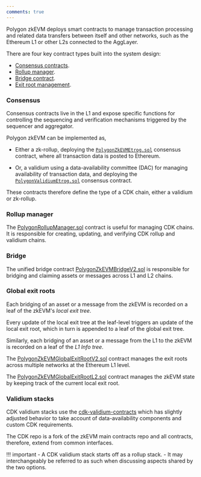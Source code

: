 ```yaml
---
comments: true
---
```


Polygon zkEVM deploys smart contracts to manage transaction processing and related data transfers between itself and other networks, such as the Ethereum L1 or other L2s connected to the AggLayer. 

There are four key contract types built into the system design: 

- [Consensus contracts](#consensus). 
- [Rollup manager](#rollup-manager). 
- [Bridge contract](#bridge). 
- [Exit root management](#global-exit-roots).

### Consensus

Consensus contracts live in the L1 and expose specific functions for controlling the sequencing and verification mechanisms triggered by the sequencer and aggregator.

Polygon zkEVM can be implemented as,

- Either a zk-rollup, deploying the [`PolygonZkEVMEtrog.sol`](https://github.com/0xPolygonHermez/zkevm-contracts/blob/a5eacc6e51d7456c12efcabdfc1c37457f2219b2/contracts/v2/consensus/zkEVM/PolygonZkEVMEtrog.sol) consensus contract, where all transaction data is posted to Ethereum. 

- Or, a validium using a data-availability committee (DAC) for managing availability of transaction data, and deploying the [`PolygonValidiumEtrog.sol`](https://github.com/0xPolygonHermez/zkevm-contracts/blob/a5eacc6e51d7456c12efcabdfc1c37457f2219b2/contracts/v2/consensus/validium/PolygonValidiumEtrog.sol) consensus contract. 

These contracts therefore define the type of a CDK chain, either a validium or zk-rollup.

### Rollup manager

The [PolygonRollupManager.sol](https://github.com/0xPolygonHermez/zkevm-contracts/blob/main/contracts/v2/PolygonRollupManager.sol) contract is useful for managing CDK chains. 
It is responsible for creating, updating, and verifying CDK rollup and validium chains.

### Bridge 

The unified bridge contract [PolygonZkEVMBridgeV2.sol](https://github.com/0xPolygonHermez/zkevm-contracts/blob/main/contracts/v2/PolygonZkEVMBridgeV2.sol) is responsible for bridging and claiming assets or messages across L1 and L2 chains.

### Global exit roots

Each bridging of an asset or a message from the zkEVM is recorded on a leaf of the zkEVM's _local exit tree_.

Every update of the local exit tree at the leaf-level triggers an update of the local exit root, which in turn is appended to a leaf of the global exit tree.

Similarly, each bridging of an asset or a message from the L1 to the zkEVM is recorded on a leaf of the _L1 Info tree_.

The [PolygonZkEVMGlobalExitRootV2.sol](https://github.com/0xPolygonHermez/zkevm-contracts/blob/main/contracts/v2/PolygonZkEVMGlobalExitRootV2.sol) contract manages the exit roots across multiple networks at the Ethereum L1 level.

The [PolygonZkEVMGlobalExitRootL2.sol](https://github.com/0xPolygon/cdk-validium-contracts/blob/main/contracts/PolygonZkEVMGlobalExitRootL2.sol) contract manages the zkEVM state by keeping track of the current local exit root.

### Validium stacks

CDK validium stacks use the [cdk-validium-contracts](https://github.com/0xPolygon/cdk-validium-contracts/tree/main) which has slightly adjusted behavior to take account of data-availability components and custom CDK requirements. 

The CDK repo is a fork of the zkEVM main contracts repo and all contracts, therefore, extend from common interfaces.

!!! important
    - A CDK validium stack starts off as a rollup stack. 
    - It may interchangeably be referred to as such when discussing aspects shared by the two options.
